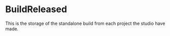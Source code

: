 # BuildReleased
This is the storage of the standalone build from each project the studio have made.
